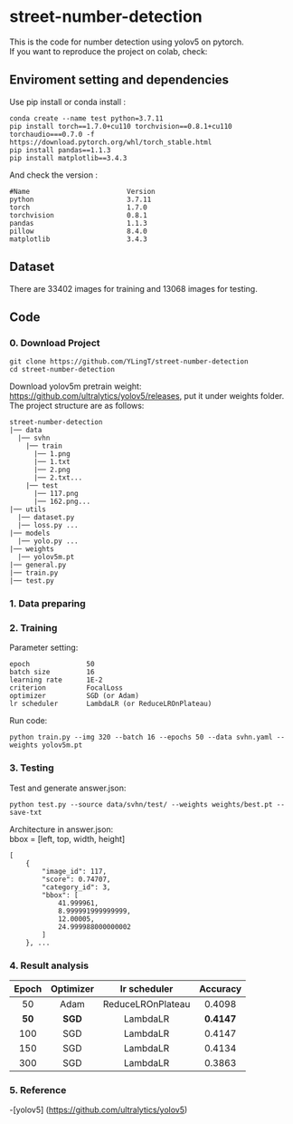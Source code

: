 # street-number-detection

This is the code for number detection using yolov5 on pytorch.  
If you want to reproduce the project on colab, check: 

## Enviroment setting and dependencies 
Use pip install or conda install :
```
conda create --name test python=3.7.11
pip install torch==1.7.0+cu110 torchvision==0.8.1+cu110 torchaudio===0.7.0 -f https://download.pytorch.org/whl/torch_stable.html
pip install pandas==1.1.3
pip install matplotlib==3.4.3
```
And check the version :
```
#Name                        Version
python                       3.7.11
torch                        1.7.0
torchvision                  0.8.1
pandas                       1.1.3
pillow                       8.4.0
matplotlib                   3.4.3
```

## Dataset 
There are 33402 images for training and 13068 images for testing.

## Code 
### 0. Download Project
```
git clone https://github.com/YLingT/street-number-detection
cd street-number-detection
```
Download yolov5m pretrain weight: https://github.com/ultralytics/yolov5/releases, put it under weights folder.  
The project structure are as follows:
```
street-number-detection
|── data
  |── svhn
    |── train
      |── 1.png
      |── 1.txt
      |── 2.png
      |── 2.txt...
    |── test
      |── 117.png
      |── 162.png...
|── utils
  |── dataset.py
  |── loss.py ...
|── models
  |── yolo.py ...
|── weights
  |── yolov5m.pt
|── general.py
|── train.py
|── test.py
```
### 1.  Data preparing

### 2.  Training
Parameter setting:
```
epoch              50
batch size         16
learning rate      1E-2
criterion          FocalLoss
optimizer          SGD (or Adam)
lr scheduler       LambdaLR (or ReduceLROnPlateau)
```
Run code:
```
python train.py --img 320 --batch 16 --epochs 50 --data svhn.yaml --weights yolov5m.pt
```
### 3.  Testing
Test and generate answer.json:
```
python test.py --source data/svhn/test/ --weights weights/best.pt --save-txt
```
Architecture in answer.json:  
bbox = [left, top, width, height]
```
[
    {
        "image_id": 117,
        "score": 0.74707,
        "category_id": 3,
        "bbox": [
            41.999961,
            8.999991999999999,
            12.00005,
            24.999988000000002
        ]
    }, ...
```

### 4.  Result analysis
|   Epoch  |  Optimizer  |  lr scheduler|   Accuracy   |
|   :---:  |    :---:    |     :---:    |    :---:     |
|     50   |     Adam    |  ReduceLROnPlateau    |    0.4098    |
|     **50**   |     **SGD**     |  LambdaLR    |    **0.4147**    |
|     100  |     SGD     |  LambdaLR    |    0.4147    |
|     150  |     SGD     |  LambdaLR    |    0.4134    |
|     300  |     SGD     |  LambdaLR    |    0.3863    |

### 5. Reference
-[yolov5] (https://github.com/ultralytics/yolov5)

